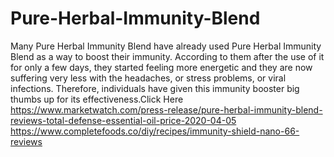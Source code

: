 # Pure-Herbal-Immunity-Blend
Many Pure Herbal Immunity Blend  have already used Pure Herbal Immunity Blend as a way to boost their immunity. According to them after the use of it for only a few days, they started feeling more energetic and they are now suffering very less with the headaches, or stress problems, or viral infections. Therefore, individuals have given this immunity booster big thumbs up for its effectiveness.Click Here https://www.marketwatch.com/press-release/pure-herbal-immunity-blend-reviews-total-defense-essential-oil-price-2020-04-05   https://www.completefoods.co/diy/recipes/immunity-shield-nano-66-reviews
